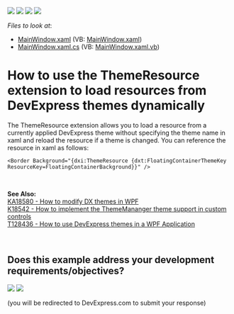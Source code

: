 <!-- default badges list -->
![](https://img.shields.io/endpoint?url=https://codecentral.devexpress.com/api/v1/VersionRange/128642544/14.1.8%2B)
[![](https://img.shields.io/badge/Open_in_DevExpress_Support_Center-FF7200?style=flat-square&logo=DevExpress&logoColor=white)](https://supportcenter.devexpress.com/ticket/details/T207471)
[![](https://img.shields.io/badge/📖_How_to_use_DevExpress_Examples-e9f6fc?style=flat-square)](https://docs.devexpress.com/GeneralInformation/403183)
[![](https://img.shields.io/badge/💬_Leave_Feedback-feecdd?style=flat-square)](#does-this-example-address-your-development-requirementsobjectives)
<!-- default badges end -->
<!-- default file list -->
*Files to look at*:

* [MainWindow.xaml](./CS/T207471/MainWindow.xaml) (VB: [MainWindow.xaml](./VB/T207471/MainWindow.xaml))
* [MainWindow.xaml.cs](./CS/T207471/MainWindow.xaml.cs) (VB: [MainWindow.xaml.vb](./VB/T207471/MainWindow.xaml.vb))
<!-- default file list end -->
# How to use the ThemeResource extension to load resources from DevExpress themes dynamically


The ThemeResource extension allows you to load a resource from a currently applied DevExpress theme without specifying the theme name in xaml and reload the resource if a theme is changed. You can reference the resource in xaml as follows:<br>


```xaml
<Border Background="{dxi:ThemeResource {dxt:FloatingContainerThemeKey ResourceKey=FloatingContainerBackground}}" />
```


<p> </p>
<p><strong>See Also:</strong><br><a href="https://www.devexpress.com/Support/Center/p/KA18580">KA18580 - How to modify DX themes in WPF</a><br><a href="https://www.devexpress.com/Support/Center/p/K18542">K18542 - How to implement the ThemeMananger theme support in custom controls</a><br><a href="https://www.devexpress.com/Support/Center/p/T128436">T128436 - How to use DevExpress themes in a WPF Application</a></p>

<br/>


<!-- feedback -->
## Does this example address your development requirements/objectives?

[<img src="https://www.devexpress.com/support/examples/i/yes-button.svg"/>](https://www.devexpress.com/support/examples/survey.xml?utm_source=github&utm_campaign=use-the-themeresource-extension-to-load-resources-from-devexpress-themes-dynamically&~~~was_helpful=yes) [<img src="https://www.devexpress.com/support/examples/i/no-button.svg"/>](https://www.devexpress.com/support/examples/survey.xml?utm_source=github&utm_campaign=use-the-themeresource-extension-to-load-resources-from-devexpress-themes-dynamically&~~~was_helpful=no)

(you will be redirected to DevExpress.com to submit your response)
<!-- feedback end -->
